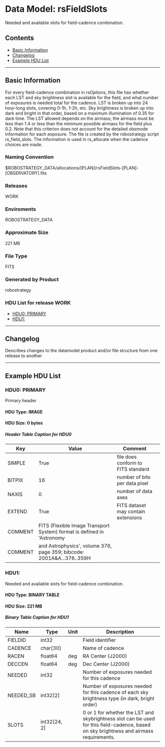 # Data Model: rsFieldSlots


Needed and available slots for field-cadence combination.


## Contents
- [Basic Information](#basic-information)
- [Changelog](#changelog)
- [Example HDU List](#example-hdu-list)


---

## Basic Information
For every field-cadence combination in rsOptions, this file has whether each LST and sky brightness slot is available for the field, and what number of exposures is needed total for the cadence. LST is broken up into 24 hour-long slots, covering 0-1h, 1-2h, etc. Sky brightness is broken up into dark and bright in that order, based on a maximum illumination of 0.35 for dark time. The LST allowed depends on the airmass; the airmass must be less than 1.4 or less than the minimum possible airmass for the field plus 0.2. Note that this criterion does not account for the detailed obsmode information for each exposure. The file is created by the robostrategy script rs_field_slots. The information is used in rs_allocate when the cadence choices are made.

### Naming Convention
$ROBOSTRATEGY_DATA/allocations/[PLAN]/rsFieldSlots-[PLAN]-[OBSERVATORY].fits

### Releases
WORK

### Enviroments
ROBOSTRATEGY_DATA

### Approximate Size
221 MB

### File Type
FITS

### Generated by Product
robostrategy

### HDU List for release WORK
  - [HDU0: PRIMARY](#hdu0-primary)
  - [HDU1: ](#hdu1-)


---

## Changelog
Describes changes to the datamodel product and/or file structure from one release to another

---
## Example HDU List


### HDU0: PRIMARY
Primary header

#### HDU Type: IMAGE
#### HDU Size:  0 bytes

##### Header Table Caption for HDU0
Key | Value | Comment | |
| --- | --- | --- | --- |
| SIMPLE | True | file does conform to FITS standard |
| BITPIX | 16 | number of bits per data pixel |
| NAXIS | 0 | number of data axes |
| EXTEND | True | FITS dataset may contain extensions |
| COMMENT |   FITS (Flexible Image Transport System) format is defined in 'Astronomy |  |
| COMMENT |   and Astrophysics', volume 376, page 359; bibcode: 2001A&A...376..359H |  |



### HDU1: 
Needed and available slots for field-cadence combination.

#### HDU Type: BINARY TABLE
#### HDU Size:  221 MB

##### Binary Table Caption for HDU1
Name | Type | Unit | Description |
| --- | --- | --- | --- |
 | FIELDID | int32 |  | Field identifier |
 | CADENCE | char[30] |  | Name of cadence |
 | RACEN | float64 | deg | RA Center (J2000) |
 | DECCEN | float64 | deg | Dec Center (J2000) |
 | NEEDED | int32 |  | Number of exposures needed for this cadence |
 | NEEDED_SB | int32[2] |  | Number of exposures needed for this cadence of each sky brightness type (in dark, bright order) |
 | SLOTS | int32[24, 2] |  | 0 or 1 for whether the LST and skybrightness slot can be used for this field-cadence, based on sky brightness and airmass requirements. |


